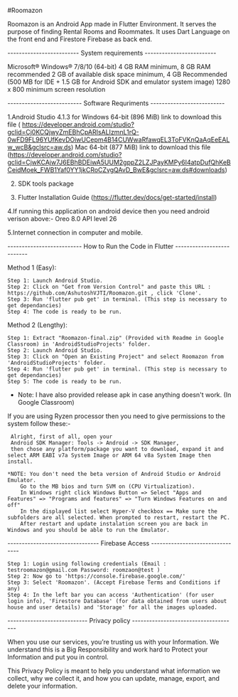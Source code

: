 #Roomazon

Roomazon is an Android App made in Flutter Environment. 
It serves the purpose of finding Rental Rooms and Roommates.
It uses Dart Language on the front end and Firestore Firebase as back end.

------------------------- System requirements -------------------------

Microsoft® Windows® 7/8/10 (64-bit)
4 GB RAM minimum, 8 GB RAM recommended
2 GB of available disk space minimum,
4 GB Recommended (500 MB for IDE + 1.5 GB for Android SDK and emulator system image)
1280 x 800 minimum screen resolution

-------------------------- Software Requriments --------------------------

1.Android Studio 4.1.3 
	for Windows 64-bit (896 MiB) link to download this file ( https://developer.android.com/studio?gclid=Cj0KCQjwyZmEBhCpARIsALIzmnL1rQ-0wFD9FL96YUfKevDOiwUCepm4B14CUWwaRfawqEL3ToFVKnQaAqEeEALw_wcB&gclsrc=aw.ds)
	    Mac 64-bit  (877 MiB) link to download this file (https://developer.android.com/studio?gclid=CjwKCAjw7J6EBhBDEiwA5UUM2gppZ2LZJPayKMPy6I4atpDufQhKeBCeidMoek_FWB1Yaf0YY1jkCRoCZvgQAvD_BwE&gclsrc=aw.ds#downloads)

2. SDK tools package 

3. Flutter
	Installation Guide (https://flutter.dev/docs/get-started/install)
	
4.If running this application on android device then you need android verison above:- Oreo 8.0 API level 26

5.Internet connection in computer and mobile.

-------------------------- How to Run the Code in Flutter --------------------------

Method 1 (Easy):

	Step 1: Launch Android Studio.
	Step 2: Click on "Get from Version Control" and paste this URL : https://github.com/AshutoshVJTI/Roomazon.git , click 'Clone'.
	Step 3: Run 'flutter pub get' in terminal. (This step is necessary to get dependancies)
	Step 4: The code is ready to be run.

Method 2 (Lengthy):
	
	Step 1: Extract "Roomazon-final.zip" (Provided with Readme in Google Classroom) in 'AndroidStudioProjects' folder.
	Step 2: Launch Android Studio.
	Step 3: Click on "Open an Existing Project" and select Roomazon from 'AndroidStudioProjects' folder.
	Step 4: Run 'flutter pub get' in terminal. (This step is necessary to get dependancies)
	Step 5: The code is ready to be run.

* Note: I have also provided release apk in case anything doesn't work. (In Google Classroom)

If you are using Ryzen processor then you need to give permissions to the system follow  these:-
		
	 Alright, first of all, open your
	 Android SDK Manager: Tools -> Android -> SDK Manager, 
	 then chose any platform/package you want to download, expand it and select ARM EABI v7a System Image or ARM 64 v8a System Image then install.
		
	*NOTE: You don't need the beta version of Android Studio or Android Emulator.
		Go to the MB bios and turn SVM on (CPU Virtualization).
		In Windows right click Windows Button => Select "Apps and Features" => "Programs and features" => "Turn Windows Features on and off"
		In the displayed list select Hyper-V checkbox == Make sure the subfolders are all selected. When prompted to restart, restart the PC.
		After restart and update instalation screen you are back in Windows and you should be able to run the Emulator.

-------------------------------- Firebase Access --------------------------------

	Step 1: Login using following credentials (Email : testroomazon@gmail.com Password: roomzaon@test )
	Step 2: Now go to 'https://console.firebase.google.com/'
	Step 3: Select 'Roomazon'. (Accept Firebase Terms and Conditions if any)
	Step 4: In the left bar you can access 'Authentication' (for user login info), 'Firestore Database' (for data obtained from users about house and user details) and 'Storage' for all the images uploaded.

---------------------------- Privacy policy -------------------------------------

When you use our services, you’re trusting us with your Information. We understand this is a Big Responsibility and work hard to Protect your Information and put you in control.

This Privacy Policy is meant to help you understand what information we collect, why we collect it, and how you can update, manage, export, and delete your information.
	
